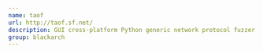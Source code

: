 ```yaml
---
name: taof
url: http://taof.sf.net/
description: GUI cross-platform Python generic network protocol fuzzer. URL : http://taof.sf.net/ Groups : blackarch blackarch-fuzzer
group: blackarch
---
```

